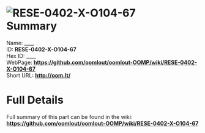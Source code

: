 
![RESE-0402-X-O104-67](https://github.com/oomlout/oomlout-OOMP/blob/master/parts/RESE-0402-X-O104-67/RESE-0402-X-O104-67_420.jpg)   
Summary
=================
  
Name: ____    
ID: __RESE-0402-X-O104-67__   
Hex ID: ____   
WebPage: __https://github.com/oomlout/oomlout-OOMP/wiki/RESE-0402-X-O104-67__   
Short URL: __http://oom.lt/__   

Full Details
==========================
Full summary of this part can be found in the wiki:   
__https://github.com/oomlout/oomlout-OOMP/wiki/RESE-0402-X-O104-67__    

